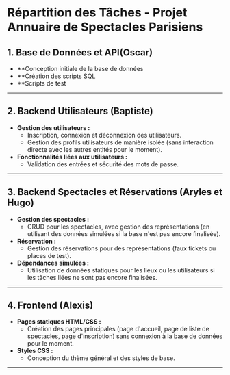 # Répartition des Tâches - Projet Annuaire de Spectacles Parisiens

## 1. Base de Données et API(Oscar)
- **Conception initiale de la base de données
- **Création des scripts SQL
- **Scripts de test

---

## 2. Backend Utilisateurs (Baptiste)
- **Gestion des utilisateurs :**
  - Inscription, connexion et déconnexion des utilisateurs.
  - Gestion des profils utilisateurs de manière isolée (sans interaction directe avec les autres entités pour le moment).
- **Fonctionnalités liées aux utilisateurs :**
  - Validation des entrées et sécurité des mots de passe.

---

## 3. Backend Spectacles et Réservations (Aryles et Hugo)
- **Gestion des spectacles :**
  - CRUD pour les spectacles, avec gestion des représentations (en utilisant des données simulées si la base n'est pas encore finalisée).
- **Réservation :**
  - Gestion des réservations pour des représentations (faux tickets ou places de test).
- **Dépendances simulées :**
  - Utilisation de données statiques pour les lieux ou les utilisateurs si les tâches liées ne sont pas encore finalisées.

---

## 4. Frontend (Alexis)
- **Pages statiques HTML/CSS :**
  - Création des pages principales (page d'accueil, page de liste de spectacles, page d'inscription) sans connexion à la base de données pour le moment.
- **Styles CSS :**
  - Conception du thème général et des styles de base.

---
